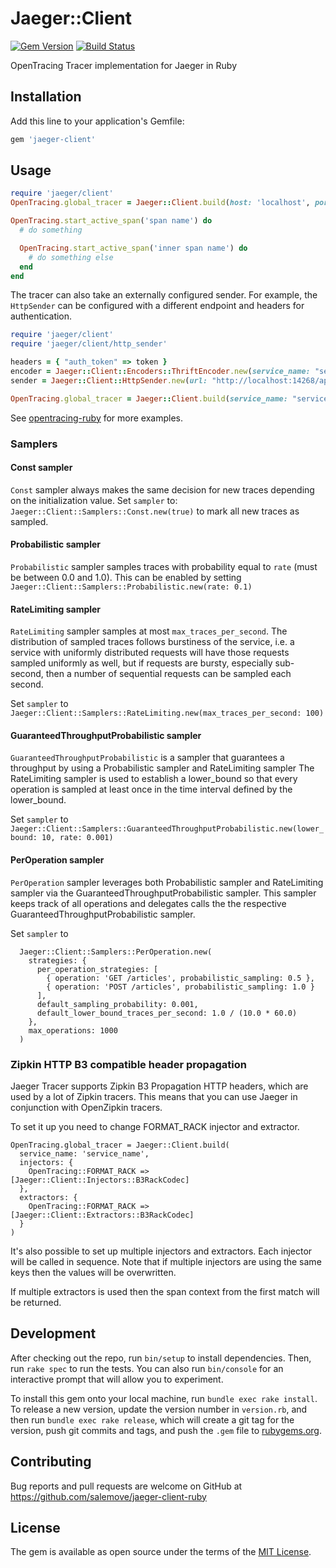 Jaeger::Client
================
[![Gem Version](https://badge.fury.io/rb/jaeger-client.svg)](https://rubygems.org/gems/jaeger-client)
[![Build Status](https://travis-ci.org/salemove/jaeger-client-ruby.svg)](https://travis-ci.org/salemove/jaeger-client-ruby)

OpenTracing Tracer implementation for Jaeger in Ruby

## Installation

Add this line to your application's Gemfile:

```ruby
gem 'jaeger-client'
```

## Usage

```ruby
require 'jaeger/client'
OpenTracing.global_tracer = Jaeger::Client.build(host: 'localhost', port: 6831, service_name: 'echo')

OpenTracing.start_active_span('span name') do
  # do something

  OpenTracing.start_active_span('inner span name') do
    # do something else
  end
end
```

The tracer can also take an externally configured sender. For example, the `HttpSender` can be configured with a different endpoint and headers for authentication.
```ruby
require 'jaeger/client'
require 'jaeger/client/http_sender'

headers = { "auth_token" => token }
encoder = Jaeger::Client::Encoders::ThriftEncoder.new(service_name: "service_name")
sender = Jaeger::Client::HttpSender.new(url: "http://localhost:14268/api/traces", headers: headers, encoder: encoder)

OpenTracing.global_tracer = Jaeger::Client.build(service_name: "service_name", sender: sender)
```

See [opentracing-ruby](https://github.com/opentracing/opentracing-ruby) for more examples.

### Samplers

#### Const sampler

`Const` sampler always makes the same decision for new traces depending on the initialization value. Set `sampler` to: `Jaeger::Client::Samplers::Const.new(true)` to mark all new traces as sampled.

#### Probabilistic sampler

`Probabilistic` sampler samples traces with probability equal to `rate` (must be between 0.0 and 1.0). This can be enabled by setting `Jaeger::Client::Samplers::Probabilistic.new(rate: 0.1)`

#### RateLimiting sampler

`RateLimiting` sampler samples at most `max_traces_per_second`. The distribution of sampled traces follows burstiness of the service, i.e. a service with uniformly distributed requests will have those requests sampled uniformly as well, but if requests are bursty, especially sub-second, then a number of sequential requests can be sampled each second.

Set `sampler` to `Jaeger::Client::Samplers::RateLimiting.new(max_traces_per_second: 100)`

#### GuaranteedThroughputProbabilistic sampler

`GuaranteedThroughputProbabilistic` is a sampler that guarantees a throughput by using a Probabilistic sampler and RateLimiting sampler The RateLimiting sampler is used to establish a lower_bound so that every operation is sampled at least once in the time interval defined by the lower_bound.

Set `sampler` to `Jaeger::Client::Samplers::GuaranteedThroughputProbabilistic.new(lower_bound: 10, rate: 0.001)`

#### PerOperation sampler

`PerOperation` sampler leverages both Probabilistic sampler and RateLimiting sampler via the GuaranteedThroughputProbabilistic sampler. This sampler keeps track of all operations and delegates calls the the respective GuaranteedThroughputProbabilistic sampler.

Set `sampler` to
```
  Jaeger::Client::Samplers::PerOperation.new(
    strategies: {
      per_operation_strategies: [
        { operation: 'GET /articles', probabilistic_sampling: 0.5 },
        { operation: 'POST /articles', probabilistic_sampling: 1.0 }
      ],
      default_sampling_probability: 0.001,
      default_lower_bound_traces_per_second: 1.0 / (10.0 * 60.0)
    },
    max_operations: 1000
  )
```

### Zipkin HTTP B3 compatible header propagation

Jaeger Tracer supports Zipkin B3 Propagation HTTP headers, which are used by a lot of Zipkin tracers. This means that you can use Jaeger in conjunction with OpenZipkin tracers.

To set it up you need to change FORMAT_RACK injector and extractor.

```
OpenTracing.global_tracer = Jaeger::Client.build(
  service_name: 'service_name',
  injectors: {
    OpenTracing::FORMAT_RACK => [Jaeger::Client::Injectors::B3RackCodec]
  },
  extractors: {
    OpenTracing::FORMAT_RACK => [Jaeger::Client::Extractors::B3RackCodec]
  }
)
```

It's also possible to set up multiple injectors and extractors. Each injector will be called in sequence. Note that if multiple injectors are using the same keys then the values will be overwritten.

If multiple extractors is used then the span context from the first match will be returned.

## Development

After checking out the repo, run `bin/setup` to install dependencies. Then, run `rake spec` to run the tests. You can also run `bin/console` for an interactive prompt that will allow you to experiment.

To install this gem onto your local machine, run `bundle exec rake install`. To release a new version, update the version number in `version.rb`, and then run `bundle exec rake release`, which will create a git tag for the version, push git commits and tags, and push the `.gem` file to [rubygems.org](https://rubygems.org).

## Contributing

Bug reports and pull requests are welcome on GitHub at https://github.com/salemove/jaeger-client-ruby


## License

The gem is available as open source under the terms of the [MIT License](http://opensource.org/licenses/MIT).

